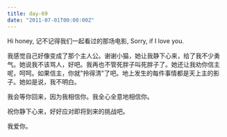 ```yaml
---
title: day-69
date: "2011-07-01T00:00:00Z"
---
```


Hi honey, 记不记得我们一起看过的那场电影, Sorry, if I love you.

我感觉自己好像变成了那个主人公。谢谢小猫，她让我静下心来，给了我不少勇气。她说我不该骂人，好吧。我再也不管死胖子叫死胖子了。她还让我劝你信主呢，呵呵。如果信主，你就"拎得清"了吧。地上发生的每件事情都是天上主的影子。她如是说，我不明白。

我会等你回来，因为我相信你。我全心全意地相信你。

祝你静下心来，好好应对即将到来的挑战吧。

我爱你。
